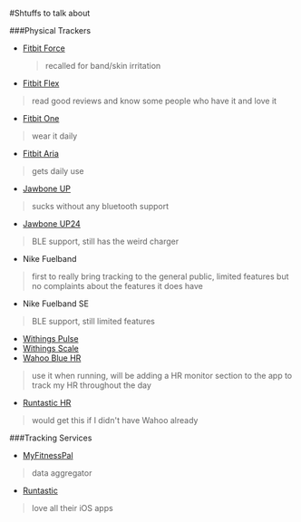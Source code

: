 #Shtuffs to talk about

###Physical Trackers
*  [Fitbit Force](https://www.fitbit.com/force)
	>recalled for band/skin irritation
	
*  [Fitbit Flex](https://www.fitbit.com/flex)
>read good reviews and know some people who have it and love it
*  [Fitbit One](https://www.fitbit.com/one)
>wear it daily
*  [Fitbit Aria](https://www.fitbit.com/aria)
>gets daily use
*  [Jawbone UP](https://jawbone.com/up#up)
>sucks without any bluetooth support
*  [Jawbone UP24](https://jawbone.com/up#up24)
>BLE support, still has the weird charger
*  Nike Fuelband
>first to really bring tracking to the general public, limited features but no complaints about the features it does have
*  Nike Fuelband SE
>BLE support, still limited features
*  [Withings Pulse](http://vitrine.withings.com/us/withings-pulse.html)
*  [Withings Scale](http://vitrine.withings.com/us/solutions/weight-management.html)
*  [Wahoo Blue HR](http://www.wahoofitness.com/wahoo-blue-hr-heart-rate-strap.html)
>use it when running, will be adding a HR monitor section to the app to track my HR throughout the day
*  [Runtastic HR](http://www.amazon.com/gp/product/B00B84JQSE/)
>would get this if I didn't have Wahoo already

###Tracking Services
*  [MyFitnessPal](http://www.myfitnesspal.com)
>data aggregator
*  [Runtastic](https://www.runtastic.com)
>love all their iOS apps